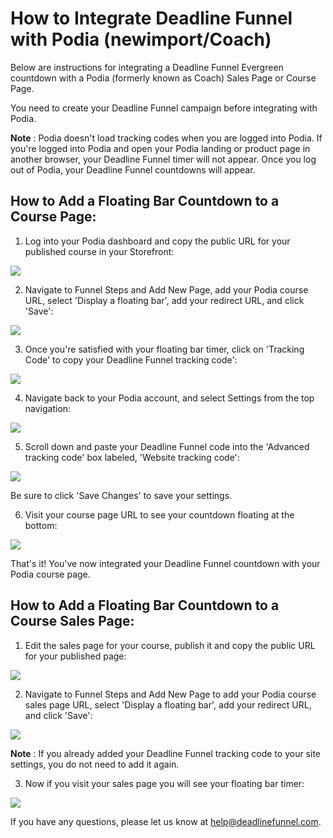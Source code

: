 # How to Integrate Deadline Funnel with Podia \(newimport/Coach\)

Below are instructions for integrating a Deadline Funnel Evergreen countdown with a Podia \(formerly known as Coach\) Sales Page or Course Page.

You need to create your Deadline Funnel campaign before integrating with Podia.

**Note** : Podia doesn't load tracking codes when you are logged into Podia. If you're logged into Podia and open your Podia landing or product page in another browser, your Deadline Funnel timer will not appear. Once you log out of Podia, your Deadline Funnel countdowns will appear.

## How to Add a Floating Bar Countdown to a Course Page:

1. Log into your Podia dashboard and copy the public URL for your published course in your Storefront:

![](https://s3.amazonaws.com/helpscout.net/docs/assets/53974d6ce4b0c76107b109d1/images/5e13681804286364bc938242/file-GBK0aq3MKZ.png)

2. Navigate to Funnel Steps and Add New Page, add your Podia course URL, select 'Display a floating bar', add your redirect URL, and click 'Save':

![](https://s3.amazonaws.com/helpscout.net/docs/assets/53974d6ce4b0c76107b109d1/images/5c783c362c7d3a0cb932155e/file-JDPyIgnWsG.png)

3. Once you're satisfied with your floating bar timer, click on 'Tracking Code' to copy your Deadline Funnel tracking code':

![](https://s3.amazonaws.com/helpscout.net/docs/assets/53974d6ce4b0c76107b109d1/images/5e136d0604286364bc9382a9/file-UiwBUhmDME.png)

4. Navigate back to your Podia account, and select Settings from the top navigation:

![](https://s3.amazonaws.com/helpscout.net/docs/assets/53974d6ce4b0c76107b109d1/images/5e13683504286364bc938246/file-6xjCa41hgG.png)

5. Scroll down and paste your Deadline Funnel code into the 'Advanced tracking code' box labeled, 'Website tracking code':

![](https://s3.amazonaws.com/helpscout.net/docs/assets/53974d6ce4b0c76107b109d1/images/5e1368622c7d3a7e9ae5cdbf/file-vhLGviwOwe.png)

Be sure to click 'Save Changes' to save your settings.

6. Visit your course page URL to see your countdown floating at the bottom:

![](https://s3.amazonaws.com/helpscout.net/docs/assets/53974d6ce4b0c76107b109d1/images/5e136acd04286364bc938272/file-Dyed9z4UOq.png)

That's it! You've now integrated your Deadline Funnel countdown with your Podia course page.

## How to Add a Floating Bar Countdown to a Course Sales Page:

1. Edit the sales page for your course, publish it and copy the public URL for your published page:

![](https://s3.amazonaws.com/helpscout.net/docs/assets/53974d6ce4b0c76107b109d1/images/5e136afc04286364bc938277/file-19v2unZMFB.png)

2. Navigate to Funnel Steps and Add New Page to add your Podia course sales page URL, select 'Display a floating bar', add your redirect URL, and click 'Save':

![](https://s3.amazonaws.com/helpscout.net/docs/assets/53974d6ce4b0c76107b109d1/images/5c783c362c7d3a0cb932155e/file-JDPyIgnWsG.png)

**Note** : If you already added your Deadline Funnel tracking code to your site settings, you do not need to add it again.

3. Now if you visit your sales page you will see your floating bar timer:

![](https://s3.amazonaws.com/helpscout.net/docs/assets/53974d6ce4b0c76107b109d1/images/5e136b422c7d3a7e9ae5cdfd/file-w8hsTiikmx.png)

If you have any questions, please let us know at [help@deadlinefunnel.com](mailto:mailto:help@deadlinefunnel.com).


